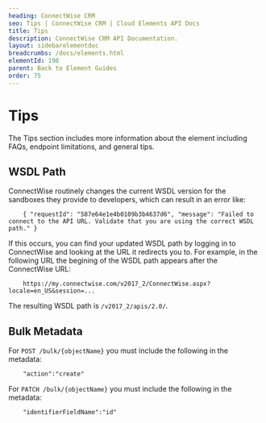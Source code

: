 ```yaml
---
heading: ConnectWise CRM
seo: Tips | ConnectWise CRM | Cloud Elements API Docs
title: Tips
description: ConnectWise CRM API Documentation.
layout: sidebarelementdoc
breadcrumbs: /docs/elements.html
elementId: 198
parent: Back to Element Guides
order: 75
---
```


# Tips

The Tips section includes more information about the element including FAQs, endpoint limitations, and general tips.

## WSDL Path

ConnectWise routinely changes the current WSDL version for the sandboxes they provide to developers, which can result in an error like:

        { "requestId": "587e64e1e4b0109b3b4637d6", "message": "Failed to connect to the API URL. Validate that you are using the correct WSDL path." }

If this occurs, you can find your updated WSDL path by logging in to ConnectWise and looking at the URL it redirects you to. For example, in the following URL the begining of the WSDL path appears after the ConnectWise URL:

        https://my.connectwise.com/v2017_2/ConnectWise.aspx?locale=en_US&session=...

The resulting WSDL path is `/v2017_2/apis/2.0/`.

## Bulk Metadata

For `POST /bulk/{objectName}` you must include the following in the metadata:

        "action":"create"

For `PATCH /bulk/{objectName}` you must include the following in the metadata:

        "identifierFieldName":"id"

